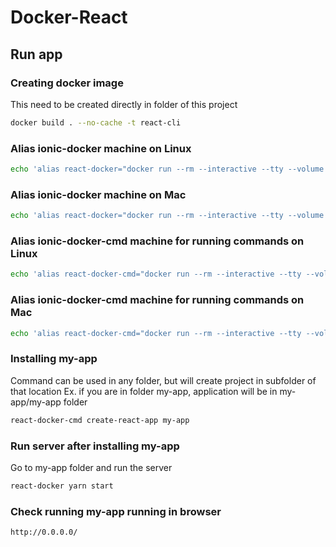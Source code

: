 # Docker-React

Run app
---

### Creating docker image
This need to be created directly in folder of this project
```bash
docker build . --no-cache -t react-cli
```

### Alias ionic-docker machine on Linux
```bash
echo 'alias react-docker="docker run --rm --interactive --tty --volume \$PWD:/app -p 0.0.0.0:80:3000 --user \$(id -u):\$(id -g) react-cli"' >> ~/.bashrc
```

### Alias ionic-docker machine on Mac
```bash
echo 'alias react-docker="docker run --rm --interactive --tty --volume \$PWD:/app -p 0.0.0.0:80:3000 react-cli"' >> ~/.profile
```

### Alias ionic-docker-cmd machine for running commands on Linux
```bash
echo 'alias react-docker-cmd="docker run --rm --interactive --tty --volume \$PWD:/app --user \$(id -u):\$(id -g) react-cli"' >> ~/.bashrc
```

### Alias ionic-docker-cmd machine for running commands on Mac
```bash
echo 'alias react-docker-cmd="docker run --rm --interactive --tty --volume \$PWD:/app react-cli"' >> ~/.profile
```

### Installing my-app
Command can be used in any folder, but will create project in subfolder of that location
Ex. if you are in folder my-app, application will be in my-app/my-app folder
```bash
react-docker-cmd create-react-app my-app
```

### Run server after installing my-app
Go to my-app folder and run the server
```bash
react-docker yarn start
```

### Check running my-app running in browser
```bash
http://0.0.0.0/
```

